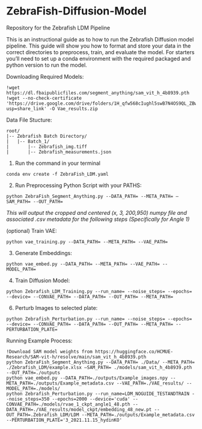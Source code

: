 # ZebraFish-Diffusion-Model
Repository for the Zebrafish LDM Pipeline

This is an instructional guide as to how to run the Zebrafish Diffusion model pipeline.
This guide will show you how to format and store your data in the correct directories to preprocess, train, and evaluate the model.
For starters you’ll need to set up a conda environment with the required packaged and python version to run the model.

Downloading Required Models:
```
!wget https://dl.fbaipublicfiles.com/segment_anything/sam_vit_h_4b8939.pth
!wget --no-check-certificate 'https://drive.google.com/drive/folders/1H_qfw568cIughl5swB7N4OS9QL_ZBw9Y?usp=share_link' -O Vae_results.zip
```
Data File Stucture:
```
root/
|-- Zebrafish Batch Directory/
|   |-- Batch_1/
|       |-- Zebrafish_img.tiff
|       |-- Zebrafish_measurements.json
```
1. Run the command in your terminal
```
conda env create -f ZebraFish_LDM.yaml
```
2. Run Preprocessing Python Script with your PATHS:
```
python ZebraFish_Segment_Anything.py --DATA_PATH= --META_PATH= —SAM_PATH= --OUT_PATH=
```
*This will output the cropped and centered (x, 3, 200,950) numpy file and associated .csv metadata for the following steps (Specifically for Angle 1)*

(optional) Train VAE:
```
python vae_training.py --DATA_PATH= --META_PATH= --VAE_PATH=
```
3. Generate Embeddings:
```
python vae_embed.py --DATA_PATH= --META_PATH= --VAE_PATH= --MODEL_PATH=
```
4. Train Diffusion Model:
```
python Zebrafish_LDM_Training.py --run_name= --noise_steps= --epochs= --device= --CONVAE_PATH= --DATA_PATH= --OUT_PATH= --META_PATH=
```
6. Perturb Images to selected plate:
```
python Zebrafish_Perturbation.py --run_name= --noise_steps= --epochs= --device= --CONVAE_PATH= --DATA_PATH= --OUT_PATH= --META_PATH= --PERTURBATION_PLATE=
```
Running Example Process:
```
!Download SAM model weights from https://huggingface.co/HCMUE-Research/SAM-vit-h/resolve/main/sam_vit_h_4b8939.pth
python ZebraFish_Segment_Anything.py --DATA_PATH= ./Data/ --META_PATH= ./Zebrafish_LDM/example.xlsx —SAM_PATH= ./models/sam_vit_h_4b8939.pth --OUT_PATH=./outputs
python vae_embed.py --DATA_PATH=./outputs/Example_images.npy --META_PATH=./outputs/Example_metadata.csv --VAE_PATH=./VAE_results/ --MODEL_PATH=./models/
python Zebrafish_Perturbation.py --run_name=LDM_NOGUIDE_TESTANDTRAIN --noise_steps=350 --epochs=2000 --device='cuda' --CONVAE_PATH=./models/rvae_1_ckpt_angle1_48.pth --DATA_PATH=./VAE_results/model_ckpt/embedding_48_new.pt --OUT_PATH=.Zebrafish_LDM/LDM --META_PATH=./outputs/Example_metadata.csv --PERTURBATION_PLATE='3_2021.11.15_hydinKO'
```



